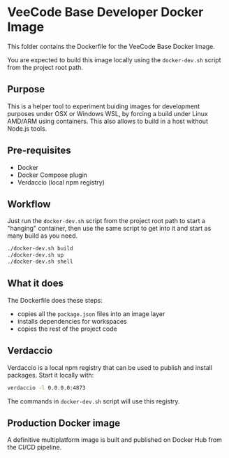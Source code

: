 # VeeCode Base Developer Docker Image

This folder contains the Dockerfile for the VeeCode Base Docker Image.

You are expected to build this image locally using the `docker-dev.sh` script from the project root path.

## Purpose

This is a helper tool to experiment buiding images for development purposes under OSX or Windows WSL, by forcing a build under Linux AMD/ARM using containers. This also allows to build in a host without Node.js tools.

## Pre-requisites

- Docker
- Docker Compose plugin
- Verdaccio (local npm registry)

## Workflow

Just run the `docker-dev.sh` script from the project root path to start a "hanging" container, then use the same script to get into it and start as many build as you need.

```bash
./docker-dev.sh build
./docker-dev.sh up
./docker-dev.sh shell
```

## What it does

The Dockerfile does these steps:

- copies all the `package.json` files into an image layer
- installs dependencies for workspaces
- copies the rest of the project code

## Verdaccio

Verdaccio is a local npm registry that can be used to publish and install packages. Start it locally with:

```bash
verdaccio -l 0.0.0.0:4873
```

The commands in `docker-dev.sh` script will use this registry.

## Production Docker image

A definitive multiplatform image is built and published on Docker Hub from the CI/CD pipeline.

